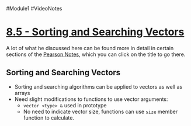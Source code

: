 #Module1 #VideoNotes
# [8.5 - Sorting and Searching Vectors](../Pearson%20Notes/8.5%20Sorting%20and%20Searching%20Vectors.md)
A lot of what he discussed here can be found more in detail in certain sections of the [Pearson Notes](../Pearson%20Notes), which you can click on the title to go there.
## Sorting and Searching Vectors
- Sorting and searching algorithms can be applied to vectors as well as arrays
- Need slight modifications to functions to use vector arguments:
	- `vector <type> &` used in prototype
	- No need to indicate vector size, functions can use `size` member function to calculate.